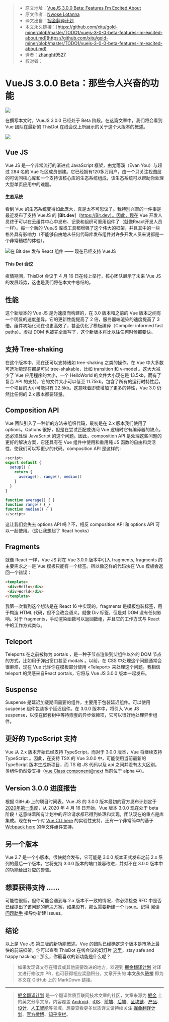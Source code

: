 > * 原文地址：[VueJS 3.0.0 Beta: Features I’m Excited About](https://blog.bitsrc.io/vuejs-3-0-0-beta-features-im-excited-about-c70b82fac163)
> * 原文作者：[Nwose Lotanna](https://medium.com/@viclotana)
> * 译文出自：[掘金翻译计划](https://github.com/xitu/gold-miner)
> * 本文永久链接：[https://github.com/xitu/gold-miner/blob/master/TODO1/vuejs-3-0-0-beta-features-im-excited-about.md](https://github.com/xitu/gold-miner/blob/master/TODO1/vuejs-3-0-0-beta-features-im-excited-about.md)
> * 译者：[zhanght9527](https://github.com/zhanght9527)
> * 校对者：

# VueJS 3.0.0 Beta：那些令人兴奋的功能

![](https://cdn-images-1.medium.com/max/2560/1*RldyrFWyMYS5mhvUNmkw7g.jpeg)

在撰写本文时，VueJS 3.0.0 已经处于 Beta 阶段。在这篇文章中，我们将会看到 Vue 团队在最新的 ThisDot 在线会议上所展示的关于这个大版本的概述。

![](https://cdn-images-1.medium.com/max/2952/1*jfs5yQ21kQKLCvbvuHmSXA.png)

## Vue JS

Vue JS 是一个非常流行的渐进式 JavaScript 框架，由尤雨溪（Evan You）与超过 284 名的 Vue 社区成员创建。它已经拥有120多万用户，由一个只关注视图层的可访问核心库和一个支持该核心库的生态系统组成，该生态系统可以帮助你处理大型单页应用中的难题。

#### 生态系统

看到 Vue 的生态系统变得如此庞大，真是太不可思议了。我特别兴奋的一件事是最近发布了支持 VueJS 的 [**Bit.dev**]（https://Bit.dev）。因此，现在 Vue 开发人员终于可以在云组件中心中发布、记录和组织可重用组件了（就像React开发人员一样）。每一个新的 VueJS 库或工具都增强了这个伟大的框架，并且其中的一些格外具有影响力（不能够自由地从任何代码库发布组件对许多开发人员来说都是一个非常糟糕的体验）。

![在 [Bit.dev](https://bit.dev) 发布 React 组件 —— 现在已经支持 VueJS](https://cdn-images-1.medium.com/max/2000/1*Nj2EzGOskF51B5AKuR-szw.gif)

#### This Dot 会议

疫情期间，ThisDot 会议于 4 月 16 日在线上举行，核心团队展示了未来 Vue JS 的发展趋势，这也是我们将在本文中总结的。

## 性能

这个新版本的 Vue JS 是为速度而构建的，在 3.0 版本和之前的 Vue 版本之间有一个明显的速度差异。它的更新性能提高了 2 倍，服务器端渲染的速度提高了 3 倍。组件初始化现在也更高效了，甚至优化了模板编译（Compiler informed fast paths）。虚拟 DOM 也被完全重写了，这个新版本将比以往任何时候都要快。

## 支持 Tree-shaking

在这个版本中，现在还可以支持诸如 tree-shaking 之类的操作。在 Vue 中大多数可选功能现在都是可以 tree-shakable，比如 transition 和 v-model 。这大大减少了 Vue 应用程序的大小，一个 HelloWorld 的文件大小现在是 13.5kb，而有了复合 API 的支持，它的文件大小可以低至 11.75kb。包含了所有的运行时特性后，一个项目的大小可能只有 22.5kb。这意味着即使增加了更多的特性，Vue 3.0 仍然比任何的 2.x 版本都要轻量。

## Composition API

Vue 团队引入了一种新的方法来组织代码，最初是在 2.x 版本我们使用了 options。Options 很好，但是在尝试匹配或访问 Vue 逻辑时它有编译器的缺点，还必须处理 JavaScript 的这个问题。因此，composition API 是处理这些问题的更好的解决方案，它还具有在 Vue 组件中使用和重用纯 JS 函数的自由和灵活性，使我们可以写更少的代码。composition API 是这样的:

```js
<script>
export default {
  setup() {
    return {
      average(), range(), median()
    }
  }
} 

function average() { } 
function range() { } 
function median() { }
</script>
```

这让我们会失去 options API 吗？不，相反 composition API 和 options API 可以一起使用。（这让我想起了 React hooks）

## Fragments

就像 React 一样，Vue JS 将在 Vue 3.0.0 版本中引入 fragments, fragments 的主要需求之一是 Vue 模板只能有一个标签。所以像这样的代码块在 Vue 模板会返回一个错误：

```html
<template>   
 <div>Hello</div>   
 <div>World</div>   
</template>
```

我第一次看到这个想法是在 React 16 中实现的，fragments 是模板包装标签，用于构造 HTML 代码，但不会改变语义。就像 Div 标签，但是对 DOM 没有任何影响。对于 fragments，手动渲染函数可以返回数组，并且它的工作方式与 React 中的工作方式类似。

## Teleport

Teleports 在之前被称为 portals ，是一种子节点渲染到父组件以外的 DOM 节点的方式，比如用于弹出窗口甚至 modals 。以前，在 CSS 中处理这个问题通常会很麻烦，现在 Vue 允许你在模板部分使用 \<Teleport> 来处理这个问题。我相信 teleport 的灵感来自React portals，它将与 Vue JS 3.0.0 版本一起发布。

## Suspense

Suspense 是延迟加载期间需要的组件，主要用于包装延迟组件。可以使用 suspense 组件包装多个延迟组件。在 3.0.0 版本中，将引入 Vue JS suspense，以便在嵌套树中等待嵌套的异步依赖项，它可以很好地处理异步组件。

## 更好的 TypeScript 支持

Vue 从 2.x 版本开始已经支持 TypeScript，而对于 3.0.0 版本，Vue 将继续支持 TypeScript 。因此，在支持 TSX 的 Vue 3.0.0 中，可能使用当前最新的 TypeScript 版本生成新项目，而 TS 和 JS 代码以及 api 之间并没有太大区别。类组件仍然受支持（[vue Class component@next](https://github.com/vuejs/vue-Class-component/tree/next) 当前位于 alpha 中）。

## Version 3.0.0 进度报告

根据 GitHub 上的项目时间表，Vue JS 的 3.0.0 版本最初的官方发布计划定于 [2020年第一季度](https://github.com/vuejs/vue/projects/6)，从 2020 年 4 月 16 日开始，Vue 版本 3.0.0 现在处于 beta 阶段！这意味着所有计划中的评论请求都已得到处理和实现，团队现在的重点是库集成。现在有一个对 [Vue CLI here](https://github.com/vuejs/vue-cli-pluging-vue-next) 的实验性支持，还有一个非常简单的基于 [Webpack here](https://github.com/vuejs/vue-next-webpack-preview) 的单文件组件支持。

## 另一个版本

Vue 2.7 是一个小版本，很快就会发布，它可能是 3.0.0 版本正式发布之前 2.x 系列的最后一个版本。它将支持 3.0.0 版本的端口兼容改进，并对不在 3.0.0 版本中的功能给出对应的警告。

## 想要获得支持 ......

可能性很低，但你可能会遇到与 2.x 版本不一致的情况，你必须检查 RFC 中是否已经提出了该问题的解决方案，如果没有，那么需要新建一个 issue。记得 [阅读问题助手](https://new-issue.vuejs.org/?repo=vuejs/vue-next) 指导你新建 issues。

## 结论

以上是 Vue JS 第三版的新功能概述。Vue 的团队已经确定这个版本是市场上最快的前端框架。你可以查看 ThisDot 在线会议的幻灯片 [这里](https://t.co/7TP5ZMtjK4?amp=1)，stay safe and happy hacking！那么，你最喜欢的新功能是什么呢？

> 如果发现译文存在错误或其他需要改进的地方，欢迎到 [掘金翻译计划](https://github.com/xitu/gold-miner) 对译文进行修改并 PR，也可获得相应奖励积分。文章开头的 **本文永久链接** 即为本文在 GitHub 上的 MarkDown 链接。

---

> [掘金翻译计划](https://github.com/xitu/gold-miner) 是一个翻译优质互联网技术文章的社区，文章来源为 [掘金](https://juejin.im) 上的英文分享文章。内容覆盖 [Android](https://github.com/xitu/gold-miner#android)、[iOS](https://github.com/xitu/gold-miner#ios)、[前端](https://github.com/xitu/gold-miner#前端)、[后端](https://github.com/xitu/gold-miner#后端)、[区块链](https://github.com/xitu/gold-miner#区块链)、[产品](https://github.com/xitu/gold-miner#产品)、[设计](https://github.com/xitu/gold-miner#设计)、[人工智能](https://github.com/xitu/gold-miner#人工智能)等领域，想要查看更多优质译文请持续关注 [掘金翻译计划](https://github.com/xitu/gold-miner)、[官方微博](http://weibo.com/juejinfanyi)、[知乎专栏](https://zhuanlan.zhihu.com/juejinfanyi)。
